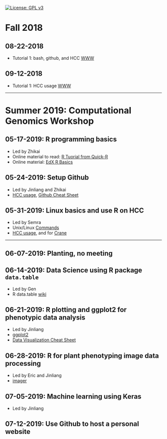 [![License: GPL v3](https://img.shields.io/badge/License-GPL%20v3-blue.svg)](http://www.gnu.org/licenses/gpl-3.0)


# Fall 2018 

## 08-22-2018
- Tutorial 1: bash, github, and HCC [WWW](http://jyanglab.com/JYang-Lab-tutorial/profiling/day1/lab1.html)

## 09-12-2018
- Tutorial 1: HCC usage [WWW](http://jyanglab.com/JYang-Lab-tutorial/profiling/day1/lab1.html)


-------------------

# Summer 2019: Computational Genomics Workshop

## 05-17-2019: R programming basics
- Led by Zhikai
- Online material to read: [R Tuorial from Quick-R](https://www.statmethods.net/r-tutorial/index.html)
- Online material: [EdX R Basics](https://courses.edx.org/courses/course-v1:HarvardX+PH125.1x+1T2019a/course/)

## 05-24-2019: Setup Github
- Led by Jinliang and Zhikai
- [HCC usage](http://jyanglab.com/JYang-Lab-tutorial/profiling/day1/lab1.html), [Github Cheat Sheet](https://github.github.com/training-kit/downloads/github-git-cheat-sheet.pdf)


## 05-31-2019: Linux basics and use R on HCC
- Led by Semra
- Unix/Linux [Commands](https://files.fosswire.com/2007/08/fwunixref.pdf)
- [HCC usage](http://jyanglab.com/JYang-Lab-tutorial/profiling/day1/lab1.html), and for [Crane](https://jyanglab.com/2018-09-06-hcc/)

----

## 06-07-2019: Planting, no meeting

## 06-14-2019: Data Science using R package `data.table`
- Led by Gen
- R data.table [wiki](https://github.com/Rdatatable/data.table/wiki)

## 06-21-2019: R plotting and ggplot2 for phenotypic data analysis
- Led by Jinliang
- [ggplot2](https://github.com/rstudio/cheatsheets/blob/master/data-visualization-2.1.pdf)
- [Data Visualization Cheat Sheet](https://www.rstudio.com/resources/cheatsheets/)

## 06-28-2019: R for plant phenotyping image data processing 
- Led by Eric and Jinliang
- [imager](https://dahtah.github.io/imager/)

## 07-05-2019: Machine learning using Keras
- Led by Jinliang

## 07-12-2019: Use Github to host a personal website







